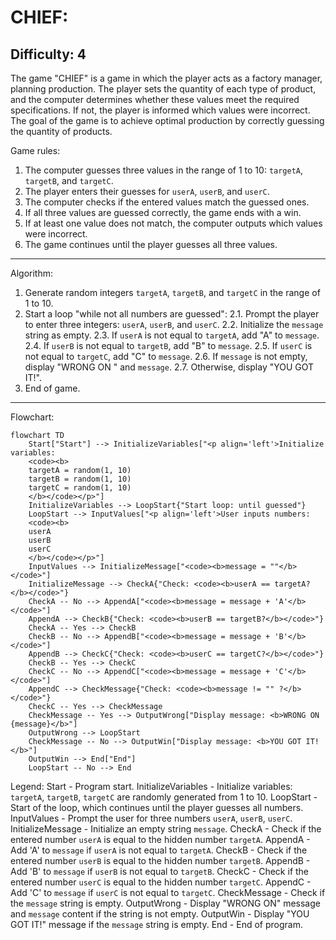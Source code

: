 CHIEF:
=================
Difficulty: 4
-----------------
The game "CHIEF" is a game in which the player acts as a factory manager, planning production. The player sets the quantity of each type of product, and the computer determines whether these values meet the required specifications. If not, the player is informed which values were incorrect. The goal of the game is to achieve optimal production by correctly guessing the quantity of products.

Game rules:
1. The computer guesses three values in the range of 1 to 10: `targetA`, `targetB`, and `targetC`.
2. The player enters their guesses for `userA`, `userB`, and `userC`.
3. The computer checks if the entered values match the guessed ones.
4. If all three values are guessed correctly, the game ends with a win.
5. If at least one value does not match, the computer outputs which values were incorrect.
6. The game continues until the player guesses all three values.
-----------------
Algorithm:
1.  Generate random integers `targetA`, `targetB`, and `targetC` in the range of 1 to 10.
2.  Start a loop "while not all numbers are guessed":
    2.1. Prompt the player to enter three integers: `userA`, `userB`, and `userC`.
    2.2. Initialize the `message` string as empty.
    2.3. If `userA` is not equal to `targetA`, add "A" to `message`.
    2.4. If `userB` is not equal to `targetB`, add "B" to `message`.
    2.5. If `userC` is not equal to `targetC`, add "C" to `message`.
    2.6. If `message` is not empty, display "WRONG ON " and `message`.
    2.7. Otherwise, display "YOU GOT IT!".
3. End of game.
-----------------
Flowchart:
```mermaid
flowchart TD
    Start["Start"] --> InitializeVariables["<p align='left'>Initialize variables:
    <code><b>
    targetA = random(1, 10)
    targetB = random(1, 10)
    targetC = random(1, 10)
    </b></code></p>"]
    InitializeVariables --> LoopStart{"Start loop: until guessed"}
    LoopStart --> InputValues["<p align='left'>User inputs numbers:
    <code><b>
    userA
    userB
    userC
    </b></code></p>"]
    InputValues --> InitializeMessage["<code><b>message = ""</b></code>"]
    InitializeMessage --> CheckA{"Check: <code><b>userA == targetA?</b></code>"}
    CheckA -- No --> AppendA["<code><b>message = message + 'A'</b></code>"]
    AppendA --> CheckB{"Check: <code><b>userB == targetB?</b></code>"}
    CheckA -- Yes --> CheckB
    CheckB -- No --> AppendB["<code><b>message = message + 'B'</b></code>"]
    AppendB --> CheckC{"Check: <code><b>userC == targetC?</b></code>"}
    CheckB -- Yes --> CheckC
    CheckC -- No --> AppendC["<code><b>message = message + 'C'</b></code>"]
    AppendC --> CheckMessage{"Check: <code><b>message != "" ?</b></code>"}
    CheckC -- Yes --> CheckMessage
    CheckMessage -- Yes --> OutputWrong["Display message: <b>WRONG ON {message}</b>"]
    OutputWrong --> LoopStart
    CheckMessage -- No --> OutputWin["Display message: <b>YOU GOT IT!</b>"]
    OutputWin --> End["End"]
    LoopStart -- No --> End
```
Legend:
    Start - Program start.
    InitializeVariables - Initialize variables: `targetA`, `targetB`, `targetC` are randomly generated from 1 to 10.
    LoopStart - Start of the loop, which continues until the player guesses all numbers.
    InputValues - Prompt the user for three numbers `userA`, `userB`, `userC`.
    InitializeMessage - Initialize an empty string `message`.
    CheckA - Check if the entered number `userA` is equal to the hidden number `targetA`.
    AppendA - Add 'A' to `message` if `userA` is not equal to `targetA`.
    CheckB - Check if the entered number `userB` is equal to the hidden number `targetB`.
    AppendB - Add 'B' to `message` if `userB` is not equal to `targetB`.
    CheckC - Check if the entered number `userC` is equal to the hidden number `targetC`.
    AppendC - Add 'C' to `message` if `userC` is not equal to `targetC`.
    CheckMessage - Check if the `message` string is empty.
    OutputWrong - Display "WRONG ON" message and `message` content if the string is not empty.
    OutputWin - Display "YOU GOT IT!" message if the `message` string is empty.
    End - End of program.